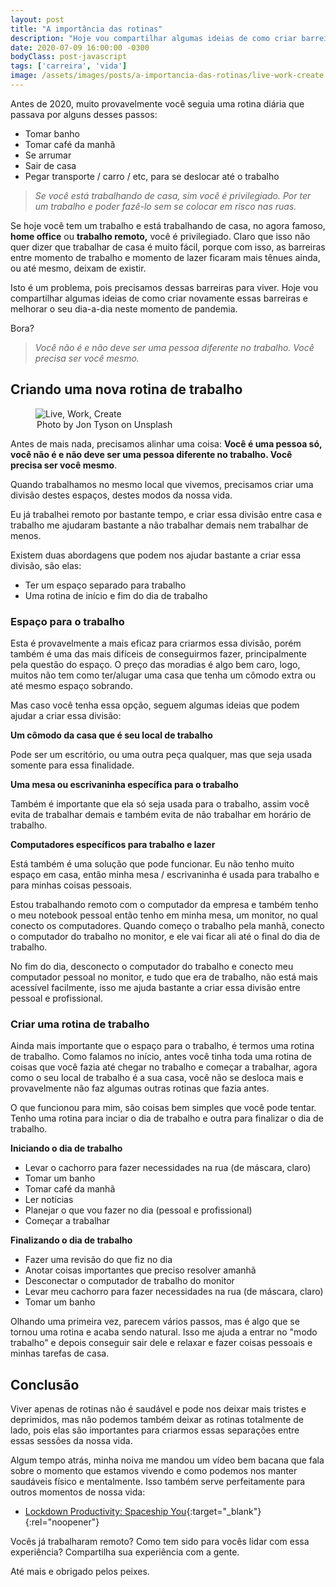 ```yaml
---
layout: post
title: "A importância das rotinas"
description: "Hoje vou compartilhar algumas ideias de como criar barreiras físicas ou mentais através das rotinas para melhorar o seu dia-a-dia neste momento de pandemia."
date: 2020-07-09 16:00:00 -0300
bodyClass: post-javascript
tags: ['carreira', 'vida']
image: /assets/images/posts/a-importancia-das-rotinas/live-work-create.jpg
---
```


Antes de 2020, muito provavelmente você seguia uma rotina diária que passava por alguns desses passos:

- Tomar banho
- Tomar café da manhã
- Se arrumar
- Sair de casa
- Pegar transporte / carro / etc, para se deslocar até o trabalho

> *Se você está trabalhando de casa, sim você é privilegiado. Por ter um trabalho e poder fazê-lo sem se colocar em risco nas ruas.*

Se hoje você tem um trabalho e está trabalhando de casa, no agora famoso, **home office** ou **trabalho remoto,**  você é privilegiado. Claro que isso não quer dizer que trabalhar de casa é muito fácil, porque com isso, as barreiras entre momento de trabalho e momento de lazer ficaram mais tênues ainda, ou até mesmo, deixam de existir.

Isto é um problema, pois precisamos dessas barreiras para viver. Hoje vou compartilhar algumas ideias de como criar novamente essas barreiras e melhorar o seu dia-a-dia neste momento de pandemia.

Bora?

> *Você não é e não deve ser uma pessoa diferente no trabalho. Você precisa ser você mesmo.*

## Criando uma nova rotina de trabalho

<figure>
  <picture>
    <source type="image/webp" srcset="/assets/images/webp/posts/a-importancia-das-rotinas/live-work-create.webp" />
    <source srcset="/assets/images/posts/a-importancia-das-rotinas/live-work-create.jpg" />
    <img itemprop="image" src="/assets/images/posts/a-importancia-das-rotinas/live-work-create.jpg" alt="Live, Work, Create" />
  </picture>
  <legend>Photo by Jon Tyson on Unsplash</legend>
</figure>


Antes de mais nada, precisamos alinhar uma coisa: **Você é uma pessoa só, você não é e não deve ser uma pessoa diferente no trabalho. Você precisa ser você mesmo**.

Quando trabalhamos no mesmo local que vivemos, precisamos criar uma divisão destes espaços, destes modos da nossa vida.

Eu já trabalhei remoto por bastante tempo, e criar essa divisão entre casa e trabalho me ajudaram bastante a não trabalhar demais nem trabalhar de menos.

Existem duas abordagens que podem nos ajudar bastante a criar essa divisão, são elas:

- Ter um espaço separado para trabalho
- Uma rotina de início e fim do dia de trabalho

### Espaço para o trabalho

Esta é provavelmente a mais eficaz para criarmos essa divisão, porém também é uma das mais difíceis de conseguirmos fazer, principalmente pela questão do espaço. O preço das moradias é algo bem caro, logo, muitos não tem como ter/alugar uma casa que tenha um cômodo extra ou até mesmo espaço sobrando.

Mas caso você tenha essa opção, seguem algumas ideias que podem ajudar a criar essa divisão:

**Um cômodo da casa que é seu local de trabalho**

Pode ser um escritório, ou uma outra peça qualquer, mas que seja usada somente para essa finalidade.

**Uma mesa ou escrivaninha específica para o trabalho**

Também é importante que ela só seja usada para o trabalho, assim você evita de trabalhar demais e também evita de não trabalhar em horário de trabalho.

**Computadores específicos para trabalho e lazer**

Está também é uma solução que pode funcionar. Eu não tenho muito espaço em casa, então minha mesa / escrivaninha é usada para trabalho e para minhas coisas pessoais.

Estou trabalhando remoto com o computador da empresa e também tenho o meu notebook pessoal então tenho em minha mesa, um monitor, no qual conecto os computadores. Quando começo o trabalho pela manhã, conecto o computador do trabalho no monitor, e ele vai ficar ali até o final do dia de trabalho.

No fim do dia, desconecto o computador do trabalho e conecto meu computador pessoal no monitor, e tudo que era de trabalho, não está mais acessível facilmente, isso me ajuda bastante a criar essa divisão entre pessoal e profissional.

### Criar uma rotina de trabalho

Ainda mais importante que o espaço para o trabalho, é termos uma rotina de trabalho. Como falamos no início, antes você tinha toda uma rotina de coisas que você fazia até chegar no trabalho e começar a trabalhar, agora como o seu local de trabalho é a sua casa, você não se desloca mais e provavelmente não faz algumas outras rotinas que fazia antes.

O que funcionou para mim, são coisas bem simples que você pode tentar. Tenho uma rotina para inciar o dia de trabalho e outra para finalizar o dia de trabalho.

**Iniciando o dia de trabalho**

- Levar o cachorro para fazer necessidades na rua (de máscara, claro)
- Tomar um banho
- Tomar café da manhã
- Ler notícias
- Planejar o que vou fazer no dia (pessoal e profissional)
- Começar a trabalhar

**Finalizando o dia de trabalho**

- Fazer uma revisão do que fiz no dia
- Anotar coisas importantes que preciso resolver amanhã
- Desconectar o computador de trabalho do monitor
- Levar meu cachorro  para fazer necessidades na rua (de máscara, claro)
- Tomar um banho

Olhando uma primeira vez, parecem vários passos, mas é algo que se tornou uma rotina e acaba sendo natural. Isso me ajuda a entrar no "modo trabalho" e depois conseguir sair dele e relaxar e fazer coisas  pessoais e minhas tarefas de casa.

## Conclusão

Viver apenas de rotinas não é saudável e pode nos deixar mais tristes e deprimidos, mas não podemos também deixar as rotinas totalmente de lado, pois elas são importantes para criarmos essas separações entre essas sessões da nossa vida.

Algum tempo atrás, minha noiva me mandou um vídeo bem bacana que fala sobre o momento que estamos vivendo e como podemos nos manter saudáveis físico e mentalmente. Isso também serve perfeitamente para outros momentos de nossa vida:

- [Lockdown Productivity: Spaceship You](https://www.youtube.com/watch?v=snAhsXyO3Ck){:target="_blank"}{:rel="noopener"}

Vocês já trabalharam remoto? Como tem sido para vocês lidar com essa experiência? Compartilha sua experiência com a gente.

Até mais e obrigado pelos peixes.
